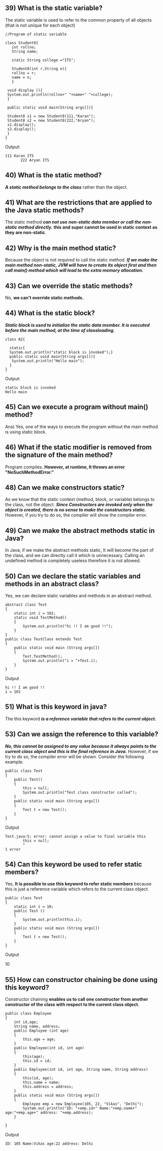 ## 39) What is the static variable?

The static variable is used to refer to the common property of all objects (that is not unique for each object)

    //Program of static variable  
      
    class Student8{  
       int rollno;  
       String name;  

       static String college ="ITS";  
         
       Student8(int r,String n){  
       rollno = r;  
       name = n;  
       }  

     void display (){
     System.out.println(rollno+" "+name+" "+college);
     }  
      
     public static void main(String args[]){ 
      
     Student8 s1 = new Student8(111,"Karan");  
     Student8 s2 = new Student8(222,"Aryan");  
     s1.display();  
     s2.display();  
     }  
    }  


Output:

    111 Karan ITS
           222 Aryan ITS


## 40) What is the static method?

***A static method belongs to the class*** rather than the object.



## 41) What are the restrictions that are applied to the Java static methods?


The static method ***can not use non-static data member or call the non-static method directly.***
**this and super cannot be used in static context as they are non-static**.

## 42) Why is the main method static?

Because the object is not required to call the static method. ***If we make the main method non-static, JVM will have to create its object first and then call main() method which will lead to the extra memory allocation.*** 

## 43) Can we override the static methods?

No, **we can't override static methods.**

## 44) What is the static block?

***Static block is used to initialize the static data member. It is executed before the main method, at the time of classloading.***

    class A2{ 
     
      static{
      System.out.println("static block is invoked");}  
      public static void main(String args[]){  
       System.out.println("Hello main");  
      }  
    }  


Output: 

    static block is invoked
    Hello main



## 45) Can we execute a program without main() method?

Ans) Yes, one of the ways to execute the program without the main method is using static block. 

## 46) What if the static modifier is removed from the signature of the main method?

Program compiles. **However, at runtime, It throws an error "NoSuchMethodError."**


## 48) Can we make constructors static?

As we know that the static context (method, block, or variable) belongs to the class, not the object. ***Since Constructors are invoked only when the object is created, there is no sense to make the constructors static.*** However, if you try to do so, the compiler will show the compiler error.

## 49) Can we make the abstract methods static in Java?

In Java, if we make the abstract methods static, It will become the part of the class, and we can directly call it which is unnecessary. Calling an undefined method is completely useless therefore it is not allowed.

## 50) Can we declare the static variables and methods in an abstract class?

Yes, we can declare static variables and methods in an abstract method.

    abstract class Test  
    {  
        static int i = 102;  
        static void TestMethod()  
        {  
            System.out.println("hi !! I am good !!");  
        }  
    }  
    public class TestClass extends Test   
    {  
        public static void main (String args[])  
        {  
            Test.TestMethod();  
            System.out.println("i = "+Test.i);  
        }  
    }  

Output

    hi !! I am good !!
    i = 102


## 51) What is this keyword in java?

The this keyword ***is a reference variable that refers to the current object.*** 


## 53) Can we assign the reference to this variable?

***No, this cannot be assigned to any value because it always points to the current class object and this is the final reference in Java.*** However, if we try to do so, the compiler error will be shown. Consider the following example.

    public class Test  
    {  
        public Test()  
        {  
            this = null;   
            System.out.println("Test class constructor called");  
        }  
        public static void main (String args[])  
        {  
            Test t = new Test();  
        }  
    }  

Output

    Test.java:5: error: cannot assign a value to final variable this
            this = null; 
            ^
    1 error


## 54) Can this keyword be used to refer static members?

Yes, **It is possible to use this keyword to refer static members** because this is just a reference variable which refers to the current class object. 

    public class Test   
    {  
        static int i = 10;   
        public Test ()  
        {  
            System.out.println(this.i);      
        }  
        public static void main (String args[])  
        {  
            Test t = new Test();  
        }  
    }  

Output

10

## 55) How can constructor chaining be done using this keyword?

Constructor chaining **enables us to call one constructor from another constructor of the class with respect to the current class object.** 

    public class Employee  
    {  
        int id,age;   
        String name, address;  
        public Employee (int age)  
        {  
            this.age = age;  
        }  
        public Employee(int id, int age)  
        {  
            this(age);  
            this.id = id;  
        }  
        public Employee(int id, int age, String name, String address)  
        {  
            this(id, age);  
            this.name = name;   
            this.address = address;   
        }  
        public static void main (String args[])  
        {  
            Employee emp = new Employee(105, 22, "Vikas", "Delhi");  
            System.out.println("ID: "+emp.id+" Name:"+emp.name+" age:"+emp.age+" address: "+emp.address);  
        }  
          
    }  

Output

    ID: 105 Name:Vikas age:22 address: Delhi


